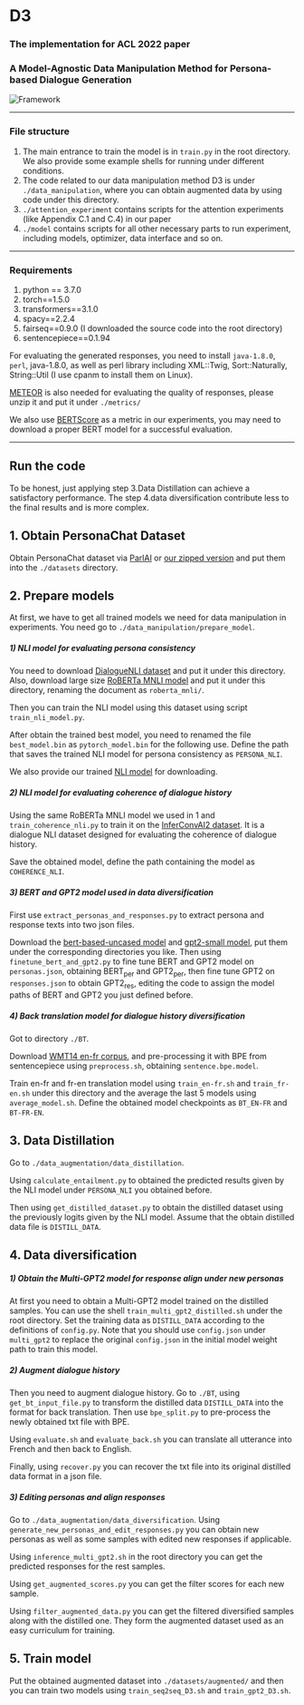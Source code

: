 # D3
### The implementation for ACL 2022 paper 

### A Model-Agnostic Data Manipulation Method for Persona-based Dialogue Generation

![Framework](https://github.com/caoyu-noob/D3/blob/main/framework.PNG)

---

### File structure
1. The main entrance to train the model is in  `train.py` in the root directory. We also provide some example shells
for running under different conditions.
2. The code related to our data manipulation method D3 is under `./data_manipulation`, where you can obtain augmented
data by using code under this directory.
3. `./attention_experiment` contains scripts for the attention experiments (like Appendix C.1 and C.4) in our paper
4. `./model` contains scripts for all other necessary parts to run experiment, including models, optimizer, data interface
and so on.

---

### Requirements
1. python == 3.7.0
2. torch==1.5.0
3. transformers==3.1.0
4. spacy==2.2.4
5. fairseq==0.9.0 (I downloaded the source code into the root directory)
6. sentencepiece==0.1.94

For evaluating the generated responses, you need to install `java-1.8.0`, `perl`, java-1.8.0, as well as
 perl library including XML::Twig, Sort::Naturally, String::Util (I use cpanm to install them on Linux). 
 
[METEOR](https://www.cs.cmu.edu/~alavie/METEOR/download/meteor-1.5.tar.gz) is also needed for evaluating the quality
 of responses, please unzip it and put it under `./metrics/`
 
We also use [BERTScore](https://github.com/Tiiiger/bert_score) as a metric in our experiments, you may need to download
a proper BERT model for a successful evaluation.

---
## Run the code

To be honest, just applying step 3.Data Distillation can achieve a satisfactory performance. The step 4.data diversification
contribute less to the final results and is more complex.

## 1. Obtain PersonaChat Dataset

Obtain PersonaChat dataset via [ParlAI](https://github.com/facebookresearch/ParlAI/tree/main/parlai/tasks/personachat)
 or [our zipped version](https://drive.google.com/file/d/1zQVO5MuEy3wBUfZpM39uYmloD3-Rld4T/view) and put them into the `./datasets` directory.

## 2. Prepare models
At first, we have to get all trained models we need for data manipulation in experiments.
You need go to `./data_manipulation/prepare_model`.

##### 1) NLI model for evaluating persona consistency
You need to download [DialogueNLI dataset](https://wellecks.github.io/dialogue_nli/)
and put it under this directory. Also, download large size [RoBERTa MNLI model](https://huggingface.co/roberta-large-mnli)
and put it under this directory, renaming the document as `roberta_mnli/`.

Then you can train the NLI model using this dataset using script `train_nli_model.py`.

After obtain the trained best model, you need to renamed the file `best_model.bin` as `pytorch_model.bin` for the following 
use. Define the path that saves the trained NLI model for persona consistency as `PERSONA_NLI`.

We also provide our trained [NLI model](https://drive.google.com/file/d/1QnT8V2Yj4Zl2yW2rnQIi2p56I_wbN3Ee/view?usp=sharing) 
for downloading.

##### 2) NLI model for evaluating coherence of dialogue history

Using the same RoBERTa MNLI model we used in 1 and `train_coherence_nli.py` to train it on the [InferConvAI2 dataset](https://github.com/nouhadziri/DialogEntailment).
It is a dialogue NLI dataset designed for evaluating the coherence of dialogue history. 

Save the obtained model, define the path containing the model as `COHERENCE_NLI`.

##### 3) BERT and GPT2 model used in data diversification

First use `extract_personas_and_responses.py` to extract persona and response texts into two json files.

Download the [bert-based-uncased model](https://huggingface.co/bert-base-uncased) and [gpt2-small model](https://huggingface.co/gpt2),
put them under the corresponding directories you like.
Then using `finetune_bert_and_gpt2.py` to fine tune BERT and GPT2 model on `personas.json`, obtaining BERT<sub>per</sub> and 
GPT2<sub>per</sub>, then fine tune GPT2 on `responses.json` to obtain GPT2<sub>res</sub>, editing the code to assign the model paths
of BERT and GPT2 you just defined before.

##### 4) Back translation model for dialogue history diversification

Got to directory `./BT`.

Download [WMT14 en-fr corpus](http://statmt.org/wmt14/translation-task.html#Download), and pre-processing it with 
BPE from sentencepiece using `preprocess.sh`, obtaining `sentence.bpe.model`.

Train en-fr and fr-en translation model using `train_en-fr.sh` and `train_fr-en.sh` under this directory and the average the last 5 models using 
`average_model.sh`. Define the obtained model checkpoints as `BT_EN-FR` and `BT-FR-EN`.

## 3. Data Distillation

Go to `./data_augmentation/data_distillation`.

Using `calculate_entailment.py` to obtained the predicted results given by the NLI model under `PERSONA_NLI` 
you obtained before. 

Then using `get_distilled_dataset.py` to obtain the distilled dataset using the previously logits given by the NLI model.
Assume that the obtain distilled data file is `DISTILL_DATA`.

## 4. Data diversification

##### 1) Obtain the Multi-GPT2 model for response align under new personas
At first you need to obtain a Multi-GPT2 model trained on the distilled samples. You can use the shell 
`train_multi_gpt2_distilled.sh` under the root directory. Set the training data as `DISTILL_DATA`
 according to the definitions of `config.py`. Note that you should use `config.json` under `multi_gpt2` to replace the 
 original `config.json` in the initial model weight path to train this model.

##### 2) Augment dialogue history
Then you need to augment dialogue history. Go to `./BT`, using `get_bt_input_file.py` to transform the distilled data 
`DISTILL_DATA` into the format for back translation. Then use `bpe_split.py` to pre-process the newly obtained txt file with BPE. 

Using `evaluate.sh` and `evaluate_back.sh` you can translate all utterance into French and then back to English.

Finally, using `recover.py` you can recover the txt file into its original distilled data format in a json file.

##### 3) Editing personas and align responses
Go to `./data_augmentation/data_diversification`. Using `generate_new_personas_and_edit_responses.py` you can obtain 
new personas as well as some samples with edited new responses if applicable.

Using `inference_multi_gpt2.sh` in the root directory you can get the predicted responses for the rest samples.

Using `get_augmented_scores.py` you can get the filter scores for each new sample.

Using `filter_augmented_data.py` you can get the filtered diversified samples along with the distilled one. They form
the augmented dataset used as an easy curriculum for training.

## 5. Train model

Put the obtained augmented dataset into `./datasets/augmented/` and then you can train two models using 
`train_seq2seq_D3.sh` and `train_gpt2_D3.sh`.